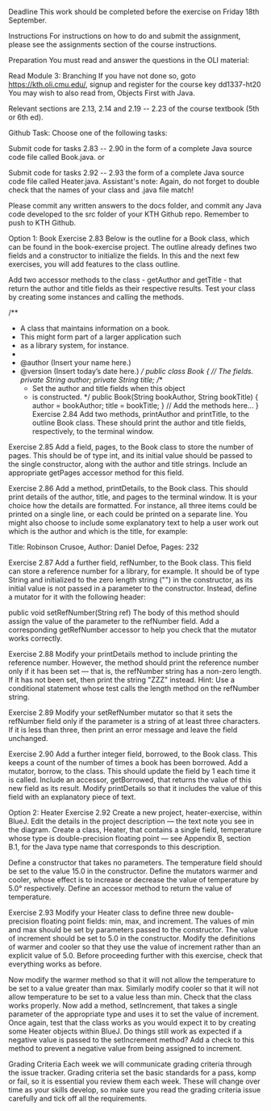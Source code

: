 Deadline
This work should be completed before the exercise on Friday 18th September.

Instructions
For instructions on how to do and submit the assignment, please see the assignments section of the course instructions.

Preparation
You must read and answer the questions in the OLI material:

Read Module 3: Branching
If you have not done so, goto https://kth.oli.cmu.edu/, signup and register for the course key dd1337-ht20
You may wish to also read from, Objects First with Java.

Relevant sections are 2.13, 2.14 and 2.19 -- 2.23 of the course textbook (5th or 6th ed).

Github Task:
Choose one of the following tasks:

Submit code for tasks 2.83 -- 2.90 in the form of a complete Java source code file called Book.java.
or

Submit code for tasks 2.92 -- 2.93 the form of a complete Java source code file called Heater.java.
Assistant's note: Again, do not forget to double check that the names of your class and .java file match!

Please commit any written answers to the docs folder, and commit any Java code developed to the src folder of your KTH Github repo. Remember to push to KTH Github.

Option 1: Book
Exercise 2.83
Below is the outline for a Book class, which can be found in the book-exercise project. The outline already defines two fields and a constructor to initialize the fields. In this and the next few exercises, you will add features to the class outline.

Add two accessor methods to the class - getAuthor and getTitle - that return the author and title fields as their respective results. Test your class by creating some instances and calling the methods.

  /**
   * A class that maintains information on a book.
   * This might form part of a larger application such
   * as a library system, for instance.
   *
   * @author (Insert your name here.)
   * @version (Insert today’s date here.)
   */
  public class Book
  {
      // The fields.
      private String author;
      private String title;
      /**
       * Set the author and title fields when this object
       * is constructed.
       */
      public Book(String bookAuthor, String bookTitle)
      {
          author = bookAuthor;
          title = bookTitle;
      }
      // Add the methods here...
  }
Exercise 2.84
Add two methods, printAuthor and printTitle, to the outline Book class. These should print the author and title fields, respectively, to the terminal window.

Exercise 2.85
Add a field, pages, to the Book class to store the number of pages. This should be of type int, and its initial value should be passed to the single constructor, along with the author and title strings. Include an appropriate getPages accessor method for this field.

Exercise 2.86
Add a method, printDetails, to the Book class. This should print details of the author, title, and pages to the terminal window. It is your choice how the details are formatted. For instance, all three items could be printed on a single line, or each could be printed on a separate line. You might also choose to include some explanatory text to help a user work out which is the author and which is the title, for example:

Title: Robinson Crusoe, Author: Daniel Defoe, Pages: 232

Exercise 2.87
Add a further field, refNumber, to the Book class. This field can store a reference number for a library, for example. It should be of type String and initialized to the zero length string ("") in the constructor, as its initial value is not passed in a parameter to the constructor. Instead, define a mutator for it with the following header:

public void setRefNumber(String ref)
The body of this method should assign the value of the parameter to the refNumber field. Add a corresponding getRefNumber accessor to help you check that the mutator works correctly.

Exercise 2.88
Modify your printDetails method to include printing the reference number. However, the method should print the reference number only if it has been set — that is, the refNumber string has a non-zero length. If it has not been set, then print the string "ZZZ" instead. Hint: Use a conditional statement whose test calls the length method on the refNumber string.

Exercise 2.89
Modify your setRefNumber mutator so that it sets the refNumber field only if the parameter is a string of at least three characters. If it is less than three, then print an error message and leave the field unchanged.

Exercise 2.90
Add a further integer field, borrowed, to the Book class. This keeps a count of the number of times a book has been borrowed. Add a mutator, borrow, to the class. This should update the field by 1 each time it is called. Include an accessor, getBorrowed, that returns the value of this new field as its result. Modify printDetails so that it includes the value of this field with an explanatory piece of text.

Option 2: Heater
Exercise 2.92
Create a new project, heater-exercise, within BlueJ. Edit the details in the project description — the text note you see in the diagram. Create a class, Heater, that contains a single field, temperature whose type is double-precision floating point — see Appendix B, section B.1, for the Java type name that corresponds to this description.

Define a constructor that takes no parameters. The temperature field should be set to the value 15.0 in the constructor. Define the mutators warmer and cooler, whose effect is to increase or decrease the value of temperature by 5.0° respectively. Define an accessor method to return the value of temperature.

Exercise 2.93
Modify your Heater class to define three new double-precision floating point fields: min, max, and increment. The values of min and max should be set by parameters passed to the constructor. The value of increment should be set to 5.0 in the constructor. Modify the definitions of warmer and cooler so that they use the value of increment rather than an explicit value of 5.0. Before proceeding further with this exercise, check that everything works as before.

Now modify the warmer method so that it will not allow the temperature to be set to a value greater than max. Similarly modify cooler so that it will not allow temperature to be set to a value less than min. Check that the class works properly. Now add a method, setIncrement, that takes a single parameter of the appropriate type and uses it to set the value of increment. Once again, test that the class works as you would expect it to by creating some Heater objects within BlueJ. Do things still work as expected if a negative value is passed to the setIncrement method? Add a check to this method to prevent a negative value from being assigned to increment.

Grading Criteria
Each week we will communicate grading criteria through the issue tracker. Grading criteria set the basic standards for a pass, komp or fail, so it is essential you review them each week. These will change over time as your skills develop, so make sure you read the grading criteria issue carefully and tick off all the requirements.

